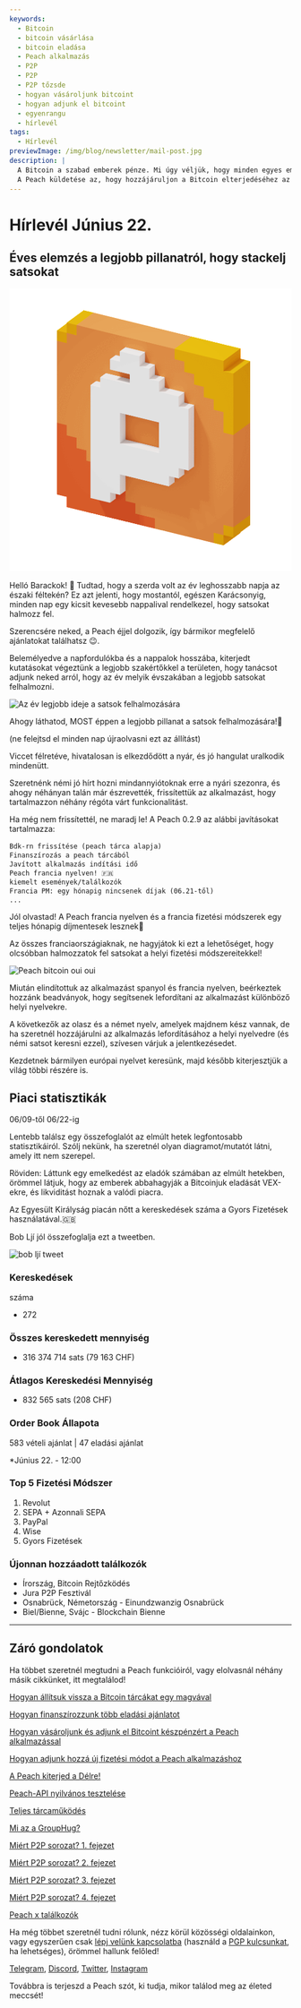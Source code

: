 ```yaml
---
keywords:
  - Bitcoin
  - bitcoin vásárlása
  - bitcoin eladása
  - Peach alkalmazás
  - P2P
  - P2P
  - P2P tőzsde
  - hogyan vásároljunk bitcoint
  - hogyan adjunk el bitcoint
  - egyenrangu
  - hírlevél
tags:
  - Hírlevél
previewImage: /img/blog/newsletter/mail-post.jpg
description: |
  A Bitcoin a szabad emberek pénze. Mi úgy véljük, hogy minden egyes embernek joga van arra, hogy eldöntse, milyen pénzt használ vagyonának, munkájának, idejének és energiájának tárolására. A Peach Bitcoin a legegyszerűbb platform a Bitcoin vásárlásához és eladásához egyenrangu módon.
  A Peach küldetése az, hogy hozzájáruljon a Bitcoin elterjedéséhez az emberek kezében.
---
```


# Hírlevél Június 22.

## Éves elemzés a legjobb pillanatról, hogy stackelj satsokat

![barackos barack bitcoin gif](/img/blog/newsletter/gif-peach.gif)

Helló Barackok! 🍑
Tudtad, hogy a szerda volt az év leghosszabb napja az északi féltekén? Ez azt jelenti, hogy mostantól, egészen Karácsonyig, minden nap egy kicsit kevesebb nappalival rendelkezel, hogy satsokat halmozz fel.

Szerencsére neked, a Peach éjjel dolgozik, így bármikor megfelelő ajánlatokat találhatsz 😉.

Belemélyedve a napfordulókba és a nappalok hosszába, kiterjedt kutatásokat végeztünk a legjobb szakértőkkel a területen, hogy tanácsot adjunk neked arról, hogy az év melyik évszakában a legjobb satsokat felhalmozni.

![Az év legjobb ideje a satsok felhalmozására](https://img.mailinblue.com/5647291/images/content_library/original/64941307dfe4913ead6c14a6.png)

Ahogy láthatod, MOST éppen a legjobb pillanat a satsok felhalmozására!💸

(ne felejtsd el minden nap újraolvasni ezt az állítást)

Viccet félretéve, hivatalosan is elkezdődött a nyár, és jó hangulat uralkodik mindenütt.

Szeretnénk némi jó hírt hozni mindannyiótoknak erre a nyári szezonra, és ahogy néhányan talán már észrevették, frissítettük az alkalmazást, hogy tartalmazzon néhány régóta várt funkcionalitást.

Ha még nem frissítettél, ne maradj le! A Peach 0.2.9 az alábbi javításokat tartalmazza:

    Bdk-rn frissítése (peach tárca alapja)
    Finanszírozás a peach tárcából
    Javított alkalmazás indítási idő
    Peach francia nyelven! 🇫🇷
    kiemelt események/találkozók
    Francia PM: egy hónapig nincsenek díjak (06.21-től)
    ...

Jól olvastad! A Peach francia nyelven és a francia fizetési módszerek egy teljes hónapig díjmentesek lesznek🤑

Az összes franciaországiaknak, ne hagyjátok ki ezt a lehetőséget, hogy olcsóbban halmozzatok fel satsokat a helyi fizetési módszereitekkel!

![Peach bitcoin oui oui](https://img.mailinblue.com/5647291/images/content_library/original/649416828985185b31521435.gif)

Miután elindítottuk az alkalmazást spanyol és francia nyelven, beérkeztek hozzánk beadványok, hogy segítsenek lefordítani az alkalmazást különböző helyi nyelvekre.

A következők az olasz és a német nyelv, amelyek majdnem kész vannak, de ha szeretnél hozzájárulni az alkalmazás lefordításához a helyi nyelvedre (és némi satsot keresni ezzel), szívesen várjuk a jelentkezésedet.

Kezdetnek bármilyen európai nyelvet keresünk, majd később kiterjesztjük a világ többi részére is.

## Piaci statisztikák

06/09-től 06/22-ig

Lentebb találsz egy összefoglalót az elmúlt hetek legfontosabb statisztikáiról. Szólj nekünk, ha szeretnél olyan diagramot/mutatót látni, amely itt nem szerepel.

Röviden: Láttunk egy emelkedést az eladók számában az elmúlt hetekben, örömmel látjuk, hogy az emberek abbahagyják a Bitcoinjuk eladását VEX-ekre, és likviditást hoznak a valódi piacra.

Az Egyesült Királyság piacán nőtt a kereskedések száma a Gyors Fizetések használatával.🇬🇧

Bob Ljí jól összefoglalja ezt a tweetben.

![bob ljí tweet](https://img.mailinblue.com/5647291/images/content_library/original/6494188b6eb6f010ad6c7ee3.png)

### Kereskedések

 száma

- 272

### Összes kereskedett mennyiség

- 316 374 714 sats (79 163 CHF)

### Átlagos Kereskedési Mennyiség

- 832 565 sats (208 CHF)

### Order Book Állapota

583 vételi ajánlat | 47 eladási ajánlat

\*Június 22. - 12:00

### Top 5 Fizetési Módszer

1. Revolut
2. SEPA + Azonnali SEPA
3. PayPal
4. Wise
5. Gyors Fizetések

### Újonnan hozzáadott találkozók

- Írország, Bitcoin Rejtőzködés
- Jura P2P Fesztivál
- Osnabrück, Németország - Einundzwanzig Osnabrück
- Biel/Bienne, Svájc - Blockchain Bienne

---

## Záró gondolatok

Ha többet szeretnél megtudni a Peach funkcióiról, vagy elolvasnál néhány másik cikkünket, itt megtalálod!

[Hogyan állítsuk vissza a Bitcoin tárcákat egy magvával](https://peachbitcoin.com/hu/blog/how-to-restore-peach-wallet/)

[Hogyan finanszírozzunk több eladási ajánlatot](https://peachbitcoin.com/hu/blog/funding-multiple-sell-offers/)

[Hogyan vásároljunk és adjunk el Bitcoint készpénzért a Peach alkalmazással](https://peachbitcoin.com/hu/blog/how-to-buy-and-sell-bitcoin-with-cash-using-peach/)

[Hogyan adjunk hozzá új fizetési módot a Peach alkalmazáshoz](https://peachbitcoin.com/hu/blog/how-to-add-a-payment-method/)

[A Peach kiterjed a Délre!](https://peachbitcoin.com/hu/blog/peach-expands-to-the-global-south/)

[Peach-API nyilvános tesztelése](https://peachbitcoin.com/hu/blog/making-our-peach-api-public/)

[Teljes tárcaműködés](https://peachbitcoin.com/hu/blog/full-wallet-functionality/)

[Mi az a GroupHug?](https://peachbitcoin.com/hu/blog/group-hug/)

[Miért P2P sorozat? 1. fejezet](https://peachbitcoin.com/hu/blog/why-p2p-chapter-1/)

[Miért P2P sorozat? 2. fejezet](https://peachbitcoin.com/hu/blog/why-p2p-chapter-2/)

[Miért P2P sorozat? 3. fejezet](https://peachbitcoin.com/hu/blog/why-p2p-chapter-3-circular-economies/)

[Miért P2P sorozat? 4. fejezet](https://peachbitcoin.com/hu/blog/why-p2p-chapter-4-chains-of-trust/)

[Peach x találkozók](https://peachbitcoin.com/hu/blog/peach-for-meetups/)

Ha még többet szeretnél tudni rólunk, nézz körül közösségi oldalainkon, vagy egyszerűen csak [lépj velünk kapcsolatba](mailto:hello@peachbitcoin.com) (használd a [PGP kulcsunkat](https://keys.openpgp.org/vks/v1/by-fingerprint/48339A19645E2E53488E0E5479E1B270FACD1BD2), ha lehetséges), örömmel hallunk felőled!

[Telegram](https://t.me/peachtopeach), [Discord](https://discord.gg/ypeHz3SW54), [Twitter](https://twitter.com/peachbitcoin), [Instagram](https://instagram.com/peachbitcoin)

Továbbra is terjeszd a Peach szót, ki tudja, mikor találod meg az életed meccsét!
